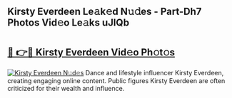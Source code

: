 ## Kirsty Everdeen Le𝚊k𝚎d N𝚞𝚍es - Part-Dh7 Photos Vid𝚎o Le𝚊ks uJlQb

# <h2><a href="http://fbf44f3.evod.top/?m=Kirsty+Everdeen">🔗 👉🔴 Kirsty Everdeen Vid𝚎o Ph𝚘t𝚘s</a></h2>

[![Kirsty Everdeen N𝚞d𝚎s](https://i.imgur.com/8V9OHl7.gif)](http://fbf44f3.evod.top/?m=Kirsty+Everdeen)
Dance and lifestyle influencer Kirsty Everdeen, creating engaging online content. Public figures Kirsty Everdeen are often criticized for their wealth and influence. 
